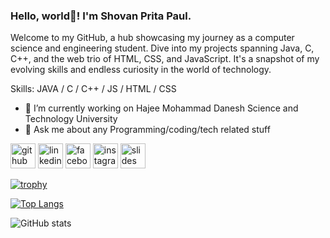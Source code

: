  

###  Hello, world👋! I'm Shovan Prita Paul.


Welcome to my GitHub, a hub showcasing my journey as a computer science and engineering student. Dive into my projects spanning Java, C, C++, and the web trio of HTML, CSS, and JavaScript. It's a snapshot of my evolving skills and endless curiosity in the world of technology.

Skills: JAVA / C / C++ / JS / HTML / CSS

- 🔭 I’m currently working on Hajee Mohammad Danesh Science and Technology University 
- 💬 Ask me about any Programming/coding/tech related stuff 


[<img src='https://cdn.jsdelivr.net/npm/simple-icons@3.0.1/icons/github.svg' alt='github' height='40'>](https://github.com/ShovanPritaPaul)  [<img src='https://cdn.jsdelivr.net/npm/simple-icons@3.0.1/icons/linkedin.svg' alt='linkedin' height='40'>](https://www.linkedin.com/in/https://bd.linkedin.com/in/shovan-prita-paul-a1a15918b/)  [<img src='https://cdn.jsdelivr.net/npm/simple-icons@3.0.1/icons/facebook.svg' alt='facebook' height='40'>](https://www.facebook.com/https://www.facebook.com/profile.php?id=100006002387543)  [<img src='https://cdn.jsdelivr.net/npm/simple-icons@3.0.1/icons/instagram.svg' alt='instagram' height='40'>](https://www.instagram.com/https://www.instagram.com/shovanpritapaul//)  [<img src='https://cdn.jsdelivr.net/npm/simple-icons@3.0.1/icons/slides.svg' alt='slides' height='40'>](https://www.slideshare.net/paulshovan02?utm_campaign=profiletracking&utm_medium=sssite&utm_source=ssslideview)  

[![trophy](https://github-profile-trophy.vercel.app/?username=ShovanPritaPaul)](https://github.com/ryo-ma/github-profile-trophy)

[![Top Langs](https://github-readme-stats.vercel.app/api/top-langs/?username=ShovanPritaPaul)](https://github.com/anuraghazra/github-readme-stats)

![GitHub stats](https://github-readme-stats.vercel.app/api?username=ShovanPritaPaul&show_icons=true)  

